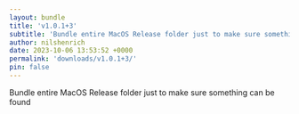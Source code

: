 ```yaml
---
layout: bundle
title: 'v1.0.1+3'
subtitle: 'Bundle entire MacOS Release folder just to make sure something can be found'
author: nilshenrich
date: 2023-10-06 13:53:52 +0000
permalink: 'downloads/v1.0.1+3/'
pin: false
---
```


Bundle entire MacOS Release folder just to make sure something can be found

